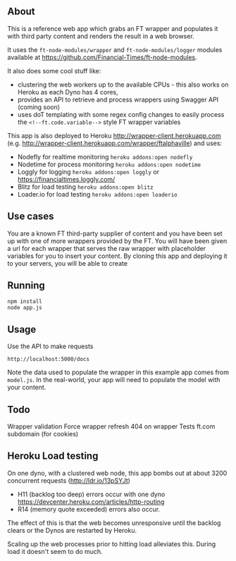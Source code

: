 About
-----

This is a reference web app which grabs an FT wrapper and populates it with third party content and renders the result in a web browser.

It uses the `ft-node-modules/wrapper` and `ft-node-modules/logger` modules available at https://github.com/Financial-Times/ft-node-modules.

It also does some cool stuff like:
 - clustering the web workers up to the available CPUs - this also works on Heroku as each Dyno has 4 cores,
 - provides an API to retrieve and process wrappers using Swagger API (coming soon)
 - uses doT templating with some regex config changes to easily process the `<!--ft.code.variable-->` style FT wrapper variables

This app is also deployed to Heroku http://wrapper-client.herokuapp.com (e.g. http://wrapper-client.herokuapp.com/wrapper/ftalphaville) and uses:
 - Nodefly for realtime monitoring `heroku addons:open nodefly`
 - Nodetime for process monitoring `heroku addons:open nodetime`
 - Loggly for logging `heroku addons:open loggly` or https://financialtimes.loggly.com/
 - Blitz for load testing `heroku addons:open blitz`
 - Loader.io for load testing `heroku addons:open loaderio`

Use cases
---------
You are a known FT third-party supplier of content and you have been set up with one of more wrappers provided by the FT.
You will have been given a url for each wrapper that serves the raw wrapper with placeholder variables for you to insert your content.
By cloning this app and deploying it to your servers, you will be able to create


Running
-------
    npm install
    node app.js

Usage
-----
Use the API to make requests

    http://localhost:5000/docs

Note the data used to populate the wrapper in this example app comes from `model.js`. In the real-world, your app will need to populate the model with your content.

Todo
----
Wrapper validation
Force wrapper refresh
404 on wrapper
Tests
ft.com subdomain (for cookies)

Heroku Load testing
-------------------
On one dyno, with a clustered web node, this app bombs out at about 3200 concurrent requests (http://ldr.io/13pSYJt)
 - H11 (backlog too deep) errors occur with one dyno https://devcenter.heroku.com/articles/http-routing
 - R14 (memory quote exceeded) errors also occur.

The effect of this is that the web becomes unresponsive until the backlog clears or the Dynos are restarted by Heroku.

Scaling up the web processes prior to hitting load alleviates this.  During load it doesn't seem to do much.


